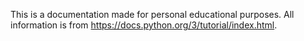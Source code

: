 This is a documentation made for personal educational purposes.
All information is from https://docs.python.org/3/tutorial/index.html.
